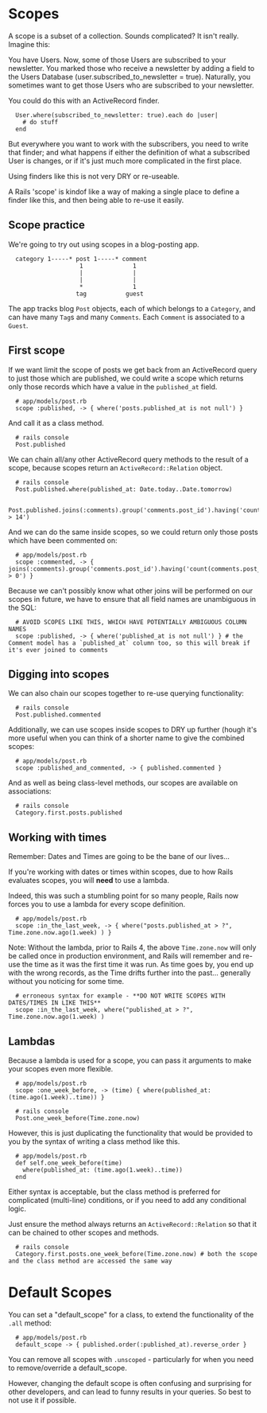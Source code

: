 # Scopes


A scope is a subset of a collection. Sounds complicated? It isn't really. Imagine this:

You have Users. Now, some of those Users are subscribed to your newsletter. You marked those who receive a newsletter by adding a field to the Users Database (user.subscribed_to_newsletter = true). Naturally, you sometimes want to get those Users who are subscribed to your newsletter.

You could do this with an ActiveRecord finder.

```
  User.where(subscribed_to_newsletter: true).each do |user|
    # do stuff
  end
```

But everywhere you want to work with the subscribers, you need to write that finder; and what happens if either the definition of what a subscribed User is changes, or if it's just much more complicated in the first place.

Using finders like this is not very DRY or re-useable.

A Rails 'scope' is kindof like a way of making a single place to define a finder like this, and then being able to re-use it easily.


## Scope practice

We're going to try out using scopes in a blog-posting app.

```
  category 1-----* post 1-----* comment
                    1              1
                    |              |
                    |              |
                    *              1
                   tag           guest
```

The app tracks blog `Post` objects, each of which belongs to a `Category`, and can have many `Tag`s and many `Comments`. Each `Comment` is associated to a `Guest`.


## First scope

If we want limit the scope of posts we get back from an ActiveRecord query to just those which are published, we could write a scope which returns only those records which have a value in the `published_at` field.

```
  # app/models/post.rb
  scope :published, -> { where('posts.published_at is not null') }
```

And call it as a class method.

```
  # rails console
  Post.published
```

We can chain all/any other ActiveRecord query methods to the result of a scope, because scopes return an `ActiveRecord::Relation` object.

```
  # rails console
  Post.published.where(published_at: Date.today..Date.tomorrow)

  Post.published.joins(:comments).group('comments.post_id').having('count(comments.post_id) > 14')
```

And we can do the same inside scopes, so we could return only those posts which have been commented on:

```
  # app/models/post.rb
  scope :commented, -> { joins(:comments).group('comments.post_id').having('count(comments.post_id) > 0') }
```

Because we can't possibly know what other joins will be performed on our scopes in future, we have to ensure that all field names are unambiguous in the SQL:

```
  # AVOID SCOPES LIKE THIS, WHICH HAVE POTENTIALLY AMBIGUOUS COLUMN NAMES
  scope :published, -> { where('published_at is not null') } # the Comment model has a `published_at` column too, so this will break if it's ever joined to comments
```


## Digging into scopes

We can also chain our scopes together to re-use querying functionality:

```
  # rails console
  Post.published.commented
```

Additionally, we can use scopes inside scopes to DRY up further (hough it's more useful when you can think of a shorter name to give the combined scopes:

```
  # app/models/post.rb
  scope :published_and_commented, -> { published.commented }
```

And as well as being class-level methods, our scopes are available on associations:

```
  # rails console
  Category.first.posts.published
```


## Working with times

Remember: Dates and Times are going to be the bane of our lives...

If you're working with dates or times within scopes, due to how Rails evaluates scopes, you will __need__ to use a lambda.

Indeed, this was such a stumbling point for so many people, Rails now forces you to use a lambda for every scope definition.

```
  # app/models/post.rb
  scope :in_the_last_week, -> { where("posts.published_at > ?", Time.zone.now.ago(1.week) ) }
```

Note: Without the lambda, prior to Rails 4, the above `Time.zone.now` will only be called once in production environment, and Rails will remember and re-use the time as it was the first time it was run. As time goes by, you end up with the wrong records, as the Time drifts further into the past... generally without you noticing for some time.

```
  # erroneous syntax for example - **DO NOT WRITE SCOPES WITH DATES/TIMES IN LIKE THIS**
  scope :in_the_last_week, where("published_at > ?", Time.zone.now.ago(1.week) )
```


## Lambdas

Because a lambda is used for a scope, you can pass it arguments to make your scopes even more flexible.

```
  # app/models/post.rb
  scope :one_week_before, -> (time) { where(published_at: (time.ago(1.week)..time)) }

  # rails console
  Post.one_week_before(Time.zone.now)
```

However, this is just duplicating the functionality that would be provided to you by the syntax of writing a class method like this.

```
  # app/models/post.rb
  def self.one_week_before(time)
    where(published_at: (time.ago(1.week)..time))
  end
```

Either syntax is acceptable, but the class method is preferred for complicated (multi-line) conditions, or if you need to add any conditional logic.

Just ensure the method always returns an `ActiveRecord::Relation` so that it can be chained to other scopes and methods.

```
  # rails console
  Category.first.posts.one_week_before(Time.zone.now) # both the scope and the class method are accessed the same way
```


# Default Scopes

You can set a "default_scope" for a class, to extend the functionality of the `.all` method:

```
  # app/models/post.rb
  default_scope -> { published.order(:published_at).reverse_order }
```

You can remove all scopes with `.unscoped` - particularly for when you need to remove/override a default_scope.

However, changing the default scope is often confusing and surprising for other developers, and can lead to funny results in your queries. So best to not use it if possible.

